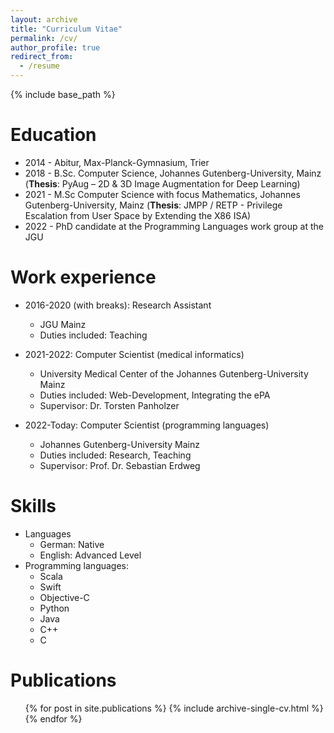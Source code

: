 ```yaml
---
layout: archive
title: "Curriculum Vitae"
permalink: /cv/
author_profile: true
redirect_from:
  - /resume
---
```


{% include base_path %}

Education
======
* 2014 - Abitur, Max-Planck-Gymnasium, Trier
* 2018 - B.Sc. Computer Science, Johannes Gutenberg-University, Mainz (**Thesis**: PyAug – 2D & 3D Image Augmentation for Deep Learning)
* 2021 - M.Sc Computer Science with focus Mathematics, Johannes Gutenberg-University, Mainz (**Thesis**: JMPP / RETP - Privilege Escalation from User Space by Extending the X86 ISA)
* 2022 - PhD candidate at the Programming Languages work group at the JGU


Work experience
======
* 2016-2020 (with breaks): Research Assistant
  * JGU Mainz
  * Duties included: Teaching

* 2021-2022: Computer Scientist (medical informatics) 
  * University Medical Center of the Johannes Gutenberg-University Mainz
  * Duties included: Web-Development, Integrating the ePA
  * Supervisor: Dr. Torsten Panholzer

* 2022-Today: Computer Scientist (programming languages)
  * Johannes Gutenberg-University Mainz
  * Duties included: Research, Teaching
  * Supervisor: Prof. Dr. Sebastian Erdweg
  
Skills
======
* Languages
	* German: Native
	* English: Advanced Level
* Programming languages:
  * Scala
  * Swift
  * Objective-C
  * Python
  * Java
  * C++
  * C

Publications
======
  <ul>{% for post in site.publications %}
    {% include archive-single-cv.html %}
  {% endfor %}</ul>
  
<!--
Talks
======
  <ul>{% for post in site.talks %}
    {% include archive-single-talk-cv.html %}
  {% endfor %}</ul>
  
Teaching
======
  <ul>{% for post in site.teaching %}
    {% include archive-single-cv.html %}
  {% endfor %}</ul>
  
Service and leadership
======
* 
-->
